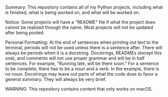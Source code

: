 Summary:
This repository contains all of my Python projects, including what is finished, what is being worked on, and what will be worked on.

Notice:
Some projects will have a "README" file if what the project does cannot be realized through the name.
Most projects will not be updated after being posted.

Personal Formatting:
At the end of sentences when printing out text to the terminal, periods will not be used unless there is a sentence after.
There will always be periods when it is a docstring. 
Docstrings, READMEs (except this one), and comments will not use proper grammar and will be in half sentences. For example, "Running late, will be there soon." For a sentence to be complete, there has to be a noun and a verb. In the example, there is no noun.
Docstrings may leave out parts of what the code does to favor a general summary. They will always be very brief.

WARNING:
This repository contains content that only works on macOS.
